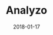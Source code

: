 ---
layout: site
title: "Analyzo"
date: 2018-01-17
categories: [community]
version: 1.4.8
major: 1
minor: 4
patch: 8
slug: analyzo
link: https://www.analyzo.com/
submitter: lpolepeddi
permalink: /sites/:slug
---